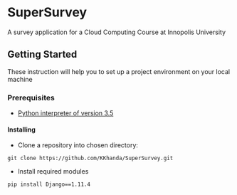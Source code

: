 # SuperSurvey
A survey application for a Cloud Computing Course at Innopolis University
## Getting Started
These instruction will help you to set up a project environment on your local machine
### Prerequisites
* [Python interpreter of version 3.5](https://www.python.org/downloads/release/python-354/)
#### Installing
* Clone a repository into chosen directory:
```
git clone https://github.com/KKhanda/SuperSurvey.git
```
* Install required modules
```
pip install Django==1.11.4
```

